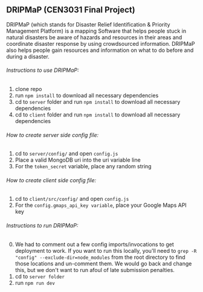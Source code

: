 ## DRIPMaP (CEN3031 Final Project)
DRIPMaP (which stands for Disaster Relief Identification & Priority Management Platform) is a mapping Software that helps people stuck in natural disasters be aware of hazards and resources in their areas and coordinate disaster response by using crowdsourced information. DRIPMaP also helps people gain resources and information on what to do before and during a disaster.

###### Instructions to use DRIPMaP:
1) clone repo
2) run ```npm install``` to download all necessary dependencies
3) cd to ```server``` folder and run ```npm install``` to download all necessary dependencies
4) cd to ```client``` folder and run ```npm install``` to download all necessary dependencies

###### How to create server side config file:
1) cd to ```server/config/``` and open ```config.js```
2) Place a valid MongoDB uri into the uri variable line
3) For the ```token_secret``` variable, place any random string

###### How to create client side config file:
1) cd to ```client/src/config/``` and open ```config.js```
2) For the ```config.gmaps_api_key variable```, place your Google Maps API key

###### Instructions to run DRIPMaP:
0) We had to comment out a few config imports/invocations to get deployment to work. If you want to run this locally, you'll need to `grep -R "config" --exclude-dir=node_modules` from the root directory to find those locations and un-comment them. We would go back and change this, but we don't want to run afoul of late submission penalties. 
1) cd to ```server folder```
2) run ```npm run dev```
